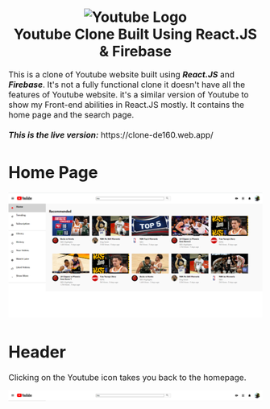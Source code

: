 <h1 align="center">
  <img title="Youtube" src="https://upload.wikimedia.org/wikipedia/commons/thumb/b/b8/YouTube_Logo_2017.svg/512px-YouTube_Logo_2017.svg.png" alt="Youtube Logo" width="400" />
  <br>
  Youtube Clone Built Using React.JS & Firebase
</h1>

<p><font size="3">
  This is a clone of Youtube website built using <strong><em>React.JS</em></strong> and <strong><em>Firebase</em></strong>. It's not a fully functional clone it doesn't have all the features of Youtube website. it's a similar version of Youtube to show my Front-end abilities in React.JS mostly. It contains the home page and the search page.
  <br><br> 
  <strong><em>This is the live version:</em></strong> https://clone-de160.web.app/
</p>
  
  # Home Page
  
 <div align="center"><a name="menu"></a>

   <img alt="Home Page" src="./public/images/3.PNG" />

</div>

# Header

Clicking on the Youtube icon takes you back to the homepage.


 <div align="center"><a name="menu"></a>

   <img alt="Home Page" src="./public/images/1.PNG" />

</div>
